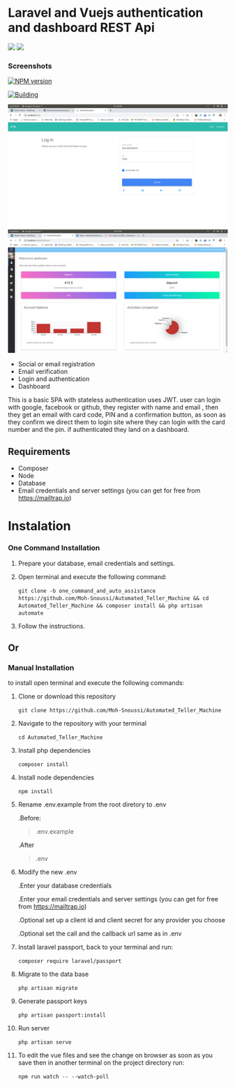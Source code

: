 # Laravel and Vuejs authentication and dashboard REST Api

<a href="https://codeclimate.com/github/codeclimate/codeclimate/maintainability"><img src="https://api.codeclimate.com/v1/badges/a99a88d28ad37a79dbf6/maintainability" /></a> <a href="https://codeclimate.com/github/codeclimate/codeclimate/test_coverage"><img src="https://api.codeclimate.com/v1/badges/a99a88d28ad37a79dbf6/test_coverage" /></a>

### Screenshots
<a href="https://npmjs.org/package/badges" title="View this project on NPM" rel="nofollow"><img src="https://img.shields.io/npm/v/badges.svg" alt="NPM version"></a>

<a href="https://ci.appveyor.com/api/projects/status/{{status_id}}" title="Building" rel="nofollow"><img src="https://ci.appveyor.com/api/projects/status/{{status_id}}g" alt="Building"></a>

![log in screen](https://raw.githubusercontent.com/Moh-Snoussi/Automated_Teller_Machine/one_command_and_auto_assistance/public/images/logscreen.png)
![dashboard](https://raw.githubusercontent.com/Moh-Snoussi/Automated_Teller_Machine/one_command_and_auto_assistance/public/images/dashboard.png)

 - Social or email registration 
 - Email verification 
 - Login and authentication 
 - Dashboard  

This is a basic SPA with stateless authentication uses JWT. user can login with google, facebook or github, they register with name and email , then they get an email with card code, PIN and a confirmation button, as soon as they confirm we direct them to login site where they can login with the card number and the pin. if authenticated they land on a dashboard.
## Requirements

- Composer
- Node
- Database
- Email credentials and server settings (you can get for free from https://mailtrap.io)

# Instalation
### One Command Installation

1. Prepare your database, email credentials and settings.

2. Open terminal and execute the following command:

   `git clone -b one_command_and_auto_assistance https://github.com/Moh-Snoussi/Automated_Teller_Machine && cd Automated_Teller_Machine && composer install && php artisan automate`

3. Follow the instructions. 

## Or
### Manual Installation

to install open terminal and execute the following commands:

1. Clone or download this repository

   ```git clone https://github.com/Moh-Snoussi/Automated_Teller_Machine```

2. Navigate to the repository with your terminal 

   ```cd Automated_Teller_Machine```
3. Install php dependencies

   ```composer install```
4. Install node dependencies

   ```npm install```
5. Rename .env.example from the root diretory to .env

   .Before: 
   >.env.example

   .After
   >.env
6. Modify the new .env

   .Enter your database credentials 
   
   .Enter your email credentials and server settings (you can get for free from https://mailtrap.io)

   .Optional set up a client id and client secret for any provider you choose

   .Optional set the call and the callback url same as in .env

7. Install laravel passport, back to your terminal and run:

   ```composer require laravel/passport```

8. Migrate to the data base

   ```php artisan migrate``` 
9. Generate passport keys

   ```php artisan passport:install```
10. Run server

    ```php artisan serve```
11. To edit the vue files and see the change on browser as soon as you save then in another terminal on the project directory run:

    ```npm run watch -- --watch-poll```
